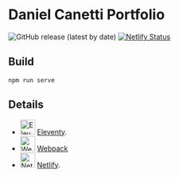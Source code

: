 # Daniel Canetti Portfolio

<img alt="GitHub release (latest by date)" src="https://img.shields.io/github/v/release/DanCanetti/danielcanetti.com?color=000&label=Release&style=flat-square"> [![Netlify Status](https://api.netlify.com/api/v1/badges/32c1a90d-a757-43b2-a099-5dd9d014729d/deploy-status)](https://app.netlify.com/sites/danielcanetti/deploys)

## Build

`npm run serve`

## Details

- <img src="https://user-images.githubusercontent.com/12090510/90611447-a7b7ba00-e1fe-11ea-8957-1e9344618223.png" alt="Eleventy" width="30px" height="30px"> [Eleventy](https://www.11ty.io/).
- <img src="https://user-images.githubusercontent.com/12090510/95390236-fcb5a980-08ec-11eb-925f-266287f7c7e3.png" alt="Webpack" width="30px" height="30px"> [Webpack](https://webpack.js.org/)
- <img src="https://user-images.githubusercontent.com/12090510/95395295-2f17d480-08f6-11eb-9fb2-ce20b0f77ee2.png" alt="Netlify" width="30px" height="30px"> [Netlify](https://www.netlify.com/).
